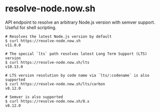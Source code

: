 # resolve-node.now.sh

API endpoint to resolve an arbitrary Node.js version with semver support.
Useful for shell scripting.

```
# Resolves the latest Node.js version by default
$ curl https://resolve-node.now.sh
v11.0.0

# The special `lts` path resolves latest Long Term Support (LTS) version
$ curl https://resolve-node.now.sh/lts
v10.13.0

# LTS version resolution by code name via `lts/:codename` is also supported
$ curl https://resolve-node.now.sh/lts/carbon
v8.12.0

# Semver is also supported
$ curl https://resolve-node.now.sh/8.x
v8.12.0
```
